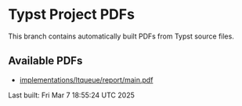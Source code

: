 # Typst Project PDFs

This branch contains automatically built PDFs from Typst source files.

## Available PDFs

- [implementations/ltqueue/report/main.pdf](implementations/ltqueue/report/main.pdf)

Last built: Fri Mar  7 18:55:24 UTC 2025
